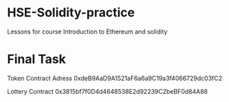 # HSE-Solidity-practice
Lessons for course Introduction to Ethereum and solidity

# Final Task 

Token Contract Adress 
0xdeB9AaD9A1521aF6a6a9C19a3f4066729dc03fC2


Lottery Contract
0x3815bf7f0D4d4648538E2d92239C2beBF0d84A88

